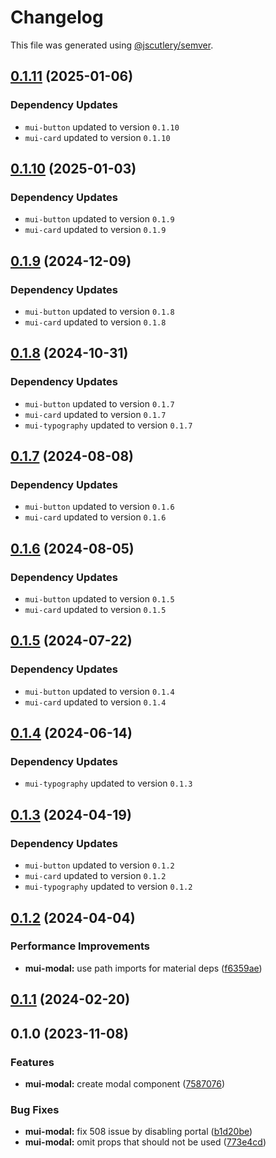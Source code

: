 # Changelog

This file was generated using [@jscutlery/semver](https://github.com/jscutlery/semver).

## [0.1.11](https://github.com/Availity/element/compare/@availity/mui-modal@0.1.10...@availity/mui-modal@0.1.11) (2025-01-06)

### Dependency Updates

* `mui-button` updated to version `0.1.10`
* `mui-card` updated to version `0.1.10`
## [0.1.10](https://github.com/Availity/element/compare/@availity/mui-modal@0.1.9...@availity/mui-modal@0.1.10) (2025-01-03)

### Dependency Updates

* `mui-button` updated to version `0.1.9`
* `mui-card` updated to version `0.1.9`
## [0.1.9](https://github.com/Availity/element/compare/@availity/mui-modal@0.1.8...@availity/mui-modal@0.1.9) (2024-12-09)

### Dependency Updates

* `mui-button` updated to version `0.1.8`
* `mui-card` updated to version `0.1.8`
## [0.1.8](https://github.com/Availity/element/compare/@availity/mui-modal@0.1.7...@availity/mui-modal@0.1.8) (2024-10-31)

### Dependency Updates

* `mui-button` updated to version `0.1.7`
* `mui-card` updated to version `0.1.7`
* `mui-typography` updated to version `0.1.7`
## [0.1.7](https://github.com/Availity/element/compare/@availity/mui-modal@0.1.6...@availity/mui-modal@0.1.7) (2024-08-08)

### Dependency Updates

* `mui-button` updated to version `0.1.6`
* `mui-card` updated to version `0.1.6`
## [0.1.6](https://github.com/Availity/element/compare/@availity/mui-modal@0.1.5...@availity/mui-modal@0.1.6) (2024-08-05)

### Dependency Updates

* `mui-button` updated to version `0.1.5`
* `mui-card` updated to version `0.1.5`
## [0.1.5](https://github.com/Availity/element/compare/@availity/mui-modal@0.1.4...@availity/mui-modal@0.1.5) (2024-07-22)

### Dependency Updates

* `mui-button` updated to version `0.1.4`
* `mui-card` updated to version `0.1.4`
## [0.1.4](https://github.com/Availity/element/compare/@availity/mui-modal@0.1.3...@availity/mui-modal@0.1.4) (2024-06-14)

### Dependency Updates

* `mui-typography` updated to version `0.1.3`
## [0.1.3](https://github.com/Availity/element/compare/@availity/mui-modal@0.1.2...@availity/mui-modal@0.1.3) (2024-04-19)

### Dependency Updates

* `mui-button` updated to version `0.1.2`
* `mui-card` updated to version `0.1.2`
* `mui-typography` updated to version `0.1.2`
## [0.1.2](https://github.com/Availity/element/compare/@availity/mui-modal@0.1.1...@availity/mui-modal@0.1.2) (2024-04-04)


### Performance Improvements

* **mui-modal:** use path imports for material deps ([f6359ae](https://github.com/Availity/element/commit/f6359aee202dfa75d6cc1a6294c49016f6ab9627))

## [0.1.1](https://github.com/Availity/element/compare/@availity/mui-modal@0.1.0...@availity/mui-modal@0.1.1) (2024-02-20)

## 0.1.0 (2023-11-08)

### Features

- **mui-modal:** create modal component ([7587076](https://github.com/Availity/element/commit/75870768799c5014161f173c8b61f0f245570952))

### Bug Fixes

- **mui-modal:** fix 508 issue by disabling portal ([b1d20be](https://github.com/Availity/element/commit/b1d20be78b2b7c2745022b8f07b0503e10715b67))
- **mui-modal:** omit props that should not be used ([773e4cd](https://github.com/Availity/element/commit/773e4cd83cebf1fae51593a86daddb72a2cdbed8))
